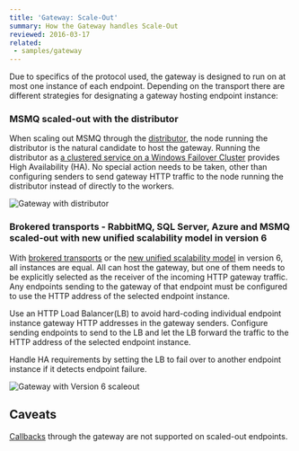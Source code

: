 ```yaml
---
title: 'Gateway: Scale-Out'
summary: How the Gateway handles Scale-Out
reviewed: 2016-03-17
related:
 - samples/gateway
---
```


Due to specifics of the protocol used, the gateway is designed to run on at most one instance of each endpoint. Depending on the transport there are different strategies for designating a gateway hosting endpoint instance:


### MSMQ scaled-out with the distributor

When scaling out MSMQ through the [distributor](/nservicebus/scalability-and-ha/distributor), the node running the distributor is the natural candidate to host the gateway. Running the distributor as [a clustered service on a Windows Failover Cluster](/nservicebus/scalability-and-ha/deploying-to-a-windows-failover-cluster.md) provides High Availability (HA). No special action needs to be taken, other than configuring senders to send gateway HTTP traffic to the node running the distributor instead of directly to the workers.

![Gateway with distributor](/nservicebus/gateway/scaleoutdistributor.png 'width=400')


### Brokered transports - RabbitMQ, SQL Server, Azure and MSMQ scaled-out with new unified scalability model in version 6

With [brokered transports](/nservicebus/scalability-and-ha/scale-out.md#versions-5-and-below-sql-server-and-rabbitmq) or the [new unified scalability model](/nservicebus/scalability-and-ha/scale-out.md#versions-6-and-above) in version 6, all instances are equal. All can host the gateway, but one of them needs to be explicitly selected as the receiver of the incoming HTTP gateway traffic. Any endpoints sending to the gateway of that endpoint must be configured to use the HTTP address of the selected endpoint instance.

Use an HTTP Load Balancer(LB) to avoid hard-coding individual endpoint instance gateway HTTP addresses in the gateway senders. Configure sending endpoints to send to the LB and let the LB forward the traffic to the HTTP address of the selected endpoint instance.

Handle HA requirements by setting the LB to fail over to another endpoint instance if it detects endpoint failure.

![Gateway with Version 6 scaleout](/nservicebus/gateway/scaleoutv6.png 'width=400')


## Caveats

[Callbacks](/nservicebus/messaging/callbacks.md) through the gateway are not supported on scaled-out endpoints.